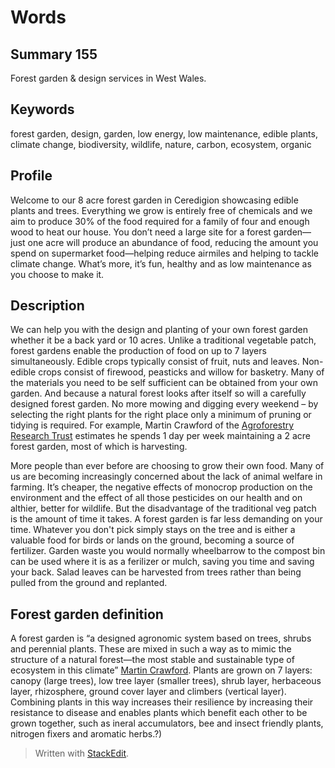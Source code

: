 # Words

## Summary 155
Forest garden & design services in West Wales.

## Keywords
forest garden, design, garden, low energy, low maintenance, edible plants, climate change, biodiversity, wildlife, nature, carbon, ecosystem, organic

## Profile
Welcome to our 8 acre forest garden in Ceredigion showcasing edible plants and trees. Everything we grow is entirely free of chemicals and we aim to produce 30% of the food required for a family of four and enough wood to heat our house. You don’t need a large site for a forest garden—just one acre will produce an abundance of food, reducing the amount you spend on supermarket food—helping reduce airmiles and helping to tackle climate change. What’s more, it’s fun, healthy and as low maintenance as you choose to make it.

## Description
We can help you with the design and planting of your own forest garden whether it be a back yard or 10 acres. Unlike a traditional vegetable patch, forest gardens enable the production of food on up to 7 layers simultaneously. Edible crops typically consist of fruit, nuts and leaves. Non-edible crops consist of firewood, peasticks and willow for basketry. Many of the materials you need to be self sufficient can be obtained from your own garden. And because a natural forest looks after itself so will a carefully designed forest garden. No more mowing and digging every weekend – by selecting the right plants for the right place only a minimum of pruning or tidying is required. For example, Martin Crawford of the [Agroforestry Research Trust](https://www.agroforestry.co.uk/) estimates he spends 1 day per week maintaining a 2 acre forest garden, most of which is harvesting.

More people than ever before are choosing to grow their own food. Many of us are becoming increasingly concerned about the lack of animal welfare in farming. It’s cheaper, the negative effects of monocrop production on the environment and the effect of all those pesticides on our health and on althier, better for wildlife. But the disadvantage of the traditional veg patch is the amount of time it takes. A forest garden is far less demanding on your time. Whatever you don't pick simply stays on the tree and is either a valuable food for birds or lands on the ground, becoming a source of fertilizer. Garden waste you would normally wheelbarrow to the compost bin can be used where it is as a ferilizer or mulch, saving you time and saving your back. Salad leaves can be harvested from trees rather than being pulled from the ground and replanted.

## Forest garden definition
A forest garden is “a designed agronomic system based on trees, shrubs and perennial plants. These are mixed in such a way as to mimic the structure of a natural forest—the most stable and sustainable type of ecosystem in this climate” [Martin Crawford](https://www.agroforestry.co.uk/about-agroforestry/forest-gardening/). Plants are grown on 7 layers: canopy (large trees), low tree layer (smaller trees), shrub layer, herbaceous layer, rhizosphere, ground cover layer and climbers (vertical layer). Combining plants in this way increases their resilience by increasing their resistance to disease and enables plants which benefit each other to be grown together, such as ineral accumulators, bee and insect friendly plants, nitrogen fixers and aromatic herbs.?)

> Written with [StackEdit](https://stackedit.io/).
<!--stackedit_data:
eyJoaXN0b3J5IjpbNDQyODAxNjEsLTEzOTAzNTc5NSw4NTA1MD
k5MDcsLTk3Mzk0NjQyXX0=
-->